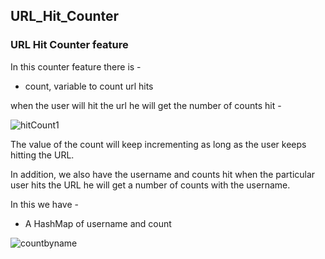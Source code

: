 ## URL_Hit_Counter 
### URL Hit Counter feature
In this counter feature there is - 
 * count, variable to count url hits
 
when the user will hit the url he will get the number of counts hit - 

![hitCount1](https://user-images.githubusercontent.com/117101699/217328828-1a9735a6-69fa-4db3-a51f-388e2a11c6df.png)

The value of the count will keep incrementing as long as the user keeps hitting the URL.

In addition, we also have the username and counts hit when the particular user hits the URL he will get a number of counts with the username.

In this we have -
 * A HashMap of username and count
 
 ![countbyname](https://user-images.githubusercontent.com/117101699/217330720-3e9da0d7-4c82-4e92-b0a2-de5fcca702f9.png)
